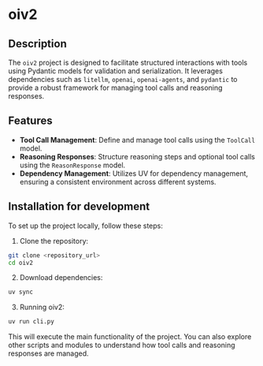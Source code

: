 # oiv2

## Description
The `oiv2` project is designed to facilitate structured interactions with tools using Pydantic models for validation and serialization. It leverages dependencies such as `litellm`, `openai`, `openai-agents`, and `pydantic` to provide a robust framework for managing tool calls and reasoning responses.

## Features
- **Tool Call Management**: Define and manage tool calls using the `ToolCall` model.
- **Reasoning Responses**: Structure reasoning steps and optional tool calls using the `ReasonResponse` model.
- **Dependency Management**: Utilizes UV for dependency management, ensuring a consistent environment across different systems.

## Installation for development
To set up the project locally, follow these steps:
1. Clone the repository:
```bash
git clone <repository_url>
cd oiv2
```

2. Download dependencies:
```bash
uv sync
```

3. Running oiv2:
```bash
uv run cli.py
```

This will execute the main functionality of the project. You can also explore other scripts and modules to understand how tool calls and reasoning responses are managed.
